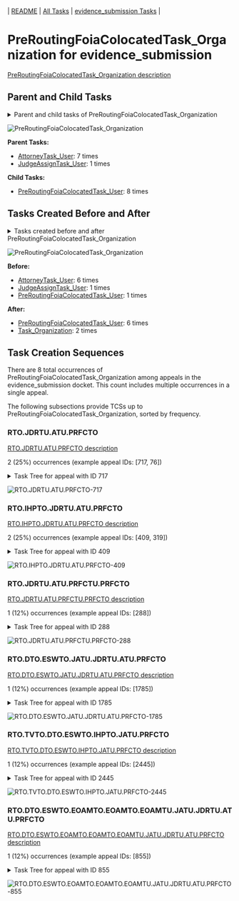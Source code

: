 <!-- DO NOT EDIT THIS FILE.  This file is autogenerated. -->
| [README](../README.md) | [All Tasks](../alltasks.md) | [evidence_submission Tasks](tasklist.md) |

# PreRoutingFoiaColocatedTask_Organization for evidence_submission

[PreRoutingFoiaColocatedTask_Organization description](../descr/PreRoutingFoiaColocatedTask_Organization.md)

## Parent and Child Tasks

<details><summary markdown='span'>Parent and child tasks of PreRoutingFoiaColocatedTask_Organization
</summary>

```
digraph G {
rankdir=LR;
node [shape=box]
"PreRoutingFoiaColocatedTask_Organization" -> "PreRoutingFoiaColocatedTask_User" [label=8]
"AttorneyTask_User" -> "PreRoutingFoiaColocatedTask_Organization" [label=7]
"JudgeAssignTask_User" -> "PreRoutingFoiaColocatedTask_Organization" [label=1]
}
```
</details>

![PreRoutingFoiaColocatedTask_Organization](dot/PreRoutingFoiaColocatedTask_Organization-parentchild.dot.png)

**Parent Tasks:**

   * [AttorneyTask_User](AttorneyTask_User.md): 7 times
   * [JudgeAssignTask_User](JudgeAssignTask_User.md): 1 times

**Child Tasks:**

   * [PreRoutingFoiaColocatedTask_User](PreRoutingFoiaColocatedTask_User.md): 8 times

## Tasks Created Before and After

<details><summary markdown='span'>Tasks created before and after PreRoutingFoiaColocatedTask_Organization</summary>

```
digraph G {
rankdir=LR;

"PreRoutingFoiaColocatedTask_Organization" -> "PreRoutingFoiaColocatedTask_User" [label=6]
"PreRoutingFoiaColocatedTask_Organization" -> "Task_Organization" [label=2]
"AttorneyTask_User" -> "PreRoutingFoiaColocatedTask_Organization" [label=6]
"PreRoutingFoiaColocatedTask_User" -> "PreRoutingFoiaColocatedTask_Organization" [label=1]
"JudgeAssignTask_User" -> "PreRoutingFoiaColocatedTask_Organization" [label=1]
}
```
</details>

![PreRoutingFoiaColocatedTask_Organization](dot/PreRoutingFoiaColocatedTask_Organization.dot.png)

**Before:**

   * [AttorneyTask_User](AttorneyTask_User.md): 6 times
   * [JudgeAssignTask_User](JudgeAssignTask_User.md): 1 times
   * [PreRoutingFoiaColocatedTask_User](PreRoutingFoiaColocatedTask_User.md): 1 times

**After:**

   * [PreRoutingFoiaColocatedTask_User](PreRoutingFoiaColocatedTask_User.md): 6 times
   * [Task_Organization](Task_Organization.md): 2 times

## Task Creation Sequences

There are 8 total occurrences of PreRoutingFoiaColocatedTask_Organization among appeals in the evidence_submission docket.  This count includes multiple occurrences in a single appeal.

The following subsections provide TCSs up to PreRoutingFoiaColocatedTask_Organization, sorted by frequency.

### RTO.JDRTU.ATU.PRFCTO

[RTO.JDRTU.ATU.PRFCTO description](../descr/RTO.JDRTU.ATU.PRFCTO.md)

2 (25%) occurrences (example appeal IDs: [717, 76])

<details><summary markdown='span'>Task Tree for appeal with ID 717</summary>

```
@startuml
skinparam {
  ObjectBorderColor #555
  ObjectBorderThickness 0
  ObjectFontStyle bold
  ObjectFontSize 14
  ObjectAttributeFontColor #333
  ObjectAttributeFontSize 12
}
  object 0.RootTask #8dd3c7 {
Organization
}
  object 1.JudgeDecisionReviewTask #d9d9d9 {
User
}
  object 2.AttorneyTask #bc80bd {
User
}
  object 3.PreRoutingFoiaColocatedTask #8dd3c7 {
Organization  <back:white>    </back>
}
  object 4.PreRoutingFoiaColocatedTask #8dd3c7 {
User
}
  object 5.TrackVeteranTask #bebada {
Organization
}
  object 6.TrackVeteranTask #bebada {
Organization
}
  object 7.TrackVeteranTask #bebada {
Organization
}
  object 8.TrackVeteranTask #bebada {
Organization
}
  object 9.PrivacyActTask #ccebc5 {
Organization
}
  object 10.FoiaRequestMailTask #bebada {
Organization
}
  object 11.FoiaRequestMailTask #bebada {
Organization
}
  object 12.BvaDispatchTask #b3de69 {
Organization
}
  object 13.BvaDispatchTask #b3de69 {
User
}
0.RootTask -- 1.JudgeDecisionReviewTask
1.JudgeDecisionReviewTask -- 2.AttorneyTask
2.AttorneyTask -- 3.PreRoutingFoiaColocatedTask
3.PreRoutingFoiaColocatedTask -- 4.PreRoutingFoiaColocatedTask
0.RootTask -- 5.TrackVeteranTask
0.RootTask -- 6.TrackVeteranTask
0.RootTask -- 7.TrackVeteranTask
0.RootTask -- 8.TrackVeteranTask
4.PreRoutingFoiaColocatedTask -- 9.PrivacyActTask
0.RootTask -- 10.FoiaRequestMailTask
10.FoiaRequestMailTask -- 11.FoiaRequestMailTask
0.RootTask -- 12.BvaDispatchTask
12.BvaDispatchTask -- 13.BvaDispatchTask
@enduml
```
</details>

![RTO.JDRTU.ATU.PRFCTO-717](uml/RTO.JDRTU.ATU.PRFCTO-717.png)

### RTO.IHPTO.JDRTU.ATU.PRFCTO

[RTO.IHPTO.JDRTU.ATU.PRFCTO description](../descr/RTO.IHPTO.JDRTU.ATU.PRFCTO.md)

2 (25%) occurrences (example appeal IDs: [409, 319])

<details><summary markdown='span'>Task Tree for appeal with ID 409</summary>

```
@startuml
skinparam {
  ObjectBorderColor #555
  ObjectBorderThickness 0
  ObjectFontStyle bold
  ObjectFontSize 14
  ObjectAttributeFontColor #333
  ObjectAttributeFontSize 12
}
  object 0.RootTask #8dd3c7 {
Organization
}
  object 1.InformalHearingPresentationTask #fdb462 {
Organization
}
  object 2.JudgeDecisionReviewTask #d9d9d9 {
User
}
  object 3.AttorneyTask #bc80bd {
User
}
  object 4.PreRoutingFoiaColocatedTask #8dd3c7 {
Organization  <back:white>    </back>
}
  object 5.PreRoutingFoiaColocatedTask #8dd3c7 {
User
}
  object 6.Task #8dd3c7 {
Organization
}
  object 7.Task #8dd3c7 {
User
}
  object 8.PreRoutingFoiaColocatedTask #8dd3c7 {
User
}
  object 9.BvaDispatchTask #b3de69 {
Organization
}
  object 10.BvaDispatchTask #b3de69 {
User
}
  object 11.JudgeDispatchReturnTask #ffffb3 {
User
}
  object 12.TrackVeteranTask #bebada {
Organization
}
  object 13.InformalHearingPresentationTask #fdb462 {
Organization
}
  object 14.InformalHearingPresentationTask #fdb462 {
User
}
  object 15.ClearAndUnmistakeableErrorMailTask #b3de69 {
Organization
}
  object 16.ClearAndUnmistakeableErrorMailTask #b3de69 {
Organization
}
  object 17.ClearAndUnmistakeableErrorMailTask #b3de69 {
User
}
  object 18.AodMotionMailTask #d9d9d9 {
Organization
}
  object 19.AodMotionMailTask #d9d9d9 {
Organization
}
  object 20.AodMotionMailTask #d9d9d9 {
User
}
  object 21.ReconsiderationMotionMailTask #fdb462 {
Organization
}
  object 22.ReconsiderationMotionMailTask #fdb462 {
Organization
}
  object 23.ReconsiderationMotionMailTask #fdb462 {
User
}
  object 24.EvidenceOrArgumentMailTask #ffffb3 {
Organization
}
  object 25.EvidenceOrArgumentMailTask #ffffb3 {
Organization
}
  object 26.EvidenceOrArgumentMailTask #ffffb3 {
User
}
  object 27.EvidenceOrArgumentMailTask #ffffb3 {
User
}
  object 28.ClearAndUnmistakeableErrorMailTask #b3de69 {
Organization
}
  object 29.ClearAndUnmistakeableErrorMailTask #b3de69 {
Organization
}
  object 30.ClearAndUnmistakeableErrorMailTask #b3de69 {
User
}
  object 31.ReconsiderationMotionMailTask #fdb462 {
Organization
}
  object 32.ReconsiderationMotionMailTask #fdb462 {
Organization
}
  object 33.ReconsiderationMotionMailTask #fdb462 {
User
}
  object 34.AodMotionMailTask #d9d9d9 {
Organization
}
  object 35.AodMotionMailTask #d9d9d9 {
Organization
}
  object 36.AodMotionMailTask #d9d9d9 {
User
}
  object 37.EvidenceOrArgumentMailTask #ffffb3 {
Organization
}
  object 38.EvidenceOrArgumentMailTask #ffffb3 {
Organization
}
  object 39.EvidenceOrArgumentMailTask #ffffb3 {
User
}
  object 40.EvidenceOrArgumentMailTask #ffffb3 {
Organization
}
  object 41.EvidenceOrArgumentMailTask #ffffb3 {
Organization
}
  object 42.EvidenceOrArgumentMailTask #ffffb3 {
User
}
0.RootTask -- 1.InformalHearingPresentationTask
0.RootTask -- 2.JudgeDecisionReviewTask
2.JudgeDecisionReviewTask -- 3.AttorneyTask
3.AttorneyTask -- 4.PreRoutingFoiaColocatedTask
4.PreRoutingFoiaColocatedTask -- 5.PreRoutingFoiaColocatedTask
5.PreRoutingFoiaColocatedTask -- 6.Task
6.Task -- 7.Task
4.PreRoutingFoiaColocatedTask -- 8.PreRoutingFoiaColocatedTask
0.RootTask -- 9.BvaDispatchTask
9.BvaDispatchTask -- 10.BvaDispatchTask
10.BvaDispatchTask -- 11.JudgeDispatchReturnTask
0.RootTask -- 12.TrackVeteranTask
0.RootTask -- 13.InformalHearingPresentationTask
13.InformalHearingPresentationTask -- 14.InformalHearingPresentationTask
0.RootTask -- 15.ClearAndUnmistakeableErrorMailTask
15.ClearAndUnmistakeableErrorMailTask -- 16.ClearAndUnmistakeableErrorMailTask
16.ClearAndUnmistakeableErrorMailTask -- 17.ClearAndUnmistakeableErrorMailTask
0.RootTask -- 18.AodMotionMailTask
18.AodMotionMailTask -- 19.AodMotionMailTask
19.AodMotionMailTask -- 20.AodMotionMailTask
0.RootTask -- 21.ReconsiderationMotionMailTask
21.ReconsiderationMotionMailTask -- 22.ReconsiderationMotionMailTask
22.ReconsiderationMotionMailTask -- 23.ReconsiderationMotionMailTask
0.RootTask -- 24.EvidenceOrArgumentMailTask
24.EvidenceOrArgumentMailTask -- 25.EvidenceOrArgumentMailTask
25.EvidenceOrArgumentMailTask -- 26.EvidenceOrArgumentMailTask
25.EvidenceOrArgumentMailTask -- 27.EvidenceOrArgumentMailTask
0.RootTask -- 28.ClearAndUnmistakeableErrorMailTask
28.ClearAndUnmistakeableErrorMailTask -- 29.ClearAndUnmistakeableErrorMailTask
29.ClearAndUnmistakeableErrorMailTask -- 30.ClearAndUnmistakeableErrorMailTask
0.RootTask -- 31.ReconsiderationMotionMailTask
31.ReconsiderationMotionMailTask -- 32.ReconsiderationMotionMailTask
32.ReconsiderationMotionMailTask -- 33.ReconsiderationMotionMailTask
0.RootTask -- 34.AodMotionMailTask
34.AodMotionMailTask -- 35.AodMotionMailTask
35.AodMotionMailTask -- 36.AodMotionMailTask
0.RootTask -- 37.EvidenceOrArgumentMailTask
37.EvidenceOrArgumentMailTask -- 38.EvidenceOrArgumentMailTask
38.EvidenceOrArgumentMailTask -- 39.EvidenceOrArgumentMailTask
0.RootTask -- 40.EvidenceOrArgumentMailTask
40.EvidenceOrArgumentMailTask -- 41.EvidenceOrArgumentMailTask
41.EvidenceOrArgumentMailTask -- 42.EvidenceOrArgumentMailTask
@enduml
```
</details>

![RTO.IHPTO.JDRTU.ATU.PRFCTO-409](uml/RTO.IHPTO.JDRTU.ATU.PRFCTO-409.png)

### RTO.JDRTU.ATU.PRFCTU.PRFCTO

[RTO.JDRTU.ATU.PRFCTU.PRFCTO description](../descr/RTO.JDRTU.ATU.PRFCTU.PRFCTO.md)

1 (12%) occurrences (example appeal IDs: [288])

<details><summary markdown='span'>Task Tree for appeal with ID 288</summary>

```
@startuml
skinparam {
  ObjectBorderColor #555
  ObjectBorderThickness 0
  ObjectFontStyle bold
  ObjectFontSize 14
  ObjectAttributeFontColor #333
  ObjectAttributeFontSize 12
}
  object 0.RootTask #8dd3c7 {
Organization
}
  object 1.JudgeDecisionReviewTask #d9d9d9 {
User
}
  object 2.AttorneyTask #bc80bd {
User
}
  object 3.PreRoutingFoiaColocatedTask #8dd3c7 {
User
}
  object 4.PreRoutingFoiaColocatedTask #8dd3c7 {
Organization  <back:white>    </back>
}
  object 5.Task #8dd3c7 {
Organization
}
  object 6.BvaDispatchTask #b3de69 {
Organization
}
  object 7.BvaDispatchTask #b3de69 {
User
}
0.RootTask -- 1.JudgeDecisionReviewTask
1.JudgeDecisionReviewTask -- 2.AttorneyTask
4.PreRoutingFoiaColocatedTask -- 3.PreRoutingFoiaColocatedTask
2.AttorneyTask -- 4.PreRoutingFoiaColocatedTask
3.PreRoutingFoiaColocatedTask -- 5.Task
0.RootTask -- 6.BvaDispatchTask
6.BvaDispatchTask -- 7.BvaDispatchTask
@enduml
```
</details>

![RTO.JDRTU.ATU.PRFCTU.PRFCTO-288](uml/RTO.JDRTU.ATU.PRFCTU.PRFCTO-288.png)

### RTO.DTO.ESWTO.JATU.JDRTU.ATU.PRFCTO

[RTO.DTO.ESWTO.JATU.JDRTU.ATU.PRFCTO description](../descr/RTO.DTO.ESWTO.JATU.JDRTU.ATU.PRFCTO.md)

1 (12%) occurrences (example appeal IDs: [1785])

<details><summary markdown='span'>Task Tree for appeal with ID 1785</summary>

```
@startuml
skinparam {
  ObjectBorderColor #555
  ObjectBorderThickness 0
  ObjectFontStyle bold
  ObjectFontSize 14
  ObjectAttributeFontColor #333
  ObjectAttributeFontSize 12
}
  object 0.RootTask #8dd3c7 {
Organization
}
  object 1.TrackVeteranTask #bebada {
Organization
}
  object 2.DistributionTask #ffffb3 {
Organization
}
  object 3.EvidenceSubmissionWindowTask #fccde5 {
Organization
}
  object 4.JudgeAssignTask #ccebc5 {
User
}
  object 5.JudgeDecisionReviewTask #d9d9d9 {
User
}
  object 6.AttorneyTask #bc80bd {
User
}
  object 7.PreRoutingFoiaColocatedTask #8dd3c7 {
Organization  <back:white>    </back>
}
  object 8.PreRoutingFoiaColocatedTask #8dd3c7 {
User
}
  object 9.PrivacyActTask #ccebc5 {
Organization
}
  object 10.AttorneyRewriteTask #b3de69 {
User
}
  object 11.BvaDispatchTask #b3de69 {
Organization
}
  object 12.BvaDispatchTask #b3de69 {
User
}
  object 13.BvaDispatchTask #b3de69 {
User
}
0.RootTask -- 1.TrackVeteranTask
0.RootTask -- 2.DistributionTask
2.DistributionTask -- 3.EvidenceSubmissionWindowTask
0.RootTask -- 4.JudgeAssignTask
0.RootTask -- 5.JudgeDecisionReviewTask
5.JudgeDecisionReviewTask -- 6.AttorneyTask
6.AttorneyTask -- 7.PreRoutingFoiaColocatedTask
7.PreRoutingFoiaColocatedTask -- 8.PreRoutingFoiaColocatedTask
8.PreRoutingFoiaColocatedTask -- 9.PrivacyActTask
5.JudgeDecisionReviewTask -- 10.AttorneyRewriteTask
0.RootTask -- 11.BvaDispatchTask
11.BvaDispatchTask -- 12.BvaDispatchTask
11.BvaDispatchTask -- 13.BvaDispatchTask
@enduml
```
</details>

![RTO.DTO.ESWTO.JATU.JDRTU.ATU.PRFCTO-1785](uml/RTO.DTO.ESWTO.JATU.JDRTU.ATU.PRFCTO-1785.png)

### RTO.TVTO.DTO.ESWTO.IHPTO.JATU.PRFCTO

[RTO.TVTO.DTO.ESWTO.IHPTO.JATU.PRFCTO description](../descr/RTO.TVTO.DTO.ESWTO.IHPTO.JATU.PRFCTO.md)

1 (12%) occurrences (example appeal IDs: [2445])

<details><summary markdown='span'>Task Tree for appeal with ID 2445</summary>

```
@startuml
skinparam {
  ObjectBorderColor #555
  ObjectBorderThickness 0
  ObjectFontStyle bold
  ObjectFontSize 14
  ObjectAttributeFontColor #333
  ObjectAttributeFontSize 12
}
  object 0.RootTask #8dd3c7 {
Organization
}
  object 1.TrackVeteranTask #bebada {
Organization
}
  object 2.DistributionTask #ffffb3 {
Organization
}
  object 3.EvidenceSubmissionWindowTask #fccde5 {
Organization
}
  object 4.InformalHearingPresentationTask #fdb462 {
Organization
}
  object 5.JudgeAssignTask #ccebc5 {
User
}
  object 6.PreRoutingFoiaColocatedTask #8dd3c7 {
Organization  <back:white>    </back>
}
  object 7.PreRoutingFoiaColocatedTask #8dd3c7 {
User
}
  object 8.PrivacyActTask #ccebc5 {
Organization
}
  object 9.JudgeDecisionReviewTask #d9d9d9 {
User
}
  object 10.AttorneyTask #bc80bd {
User
}
  object 11.QualityReviewTask #fdb462 {
Organization
}
  object 12.QualityReviewTask #fdb462 {
User
}
  object 13.BvaDispatchTask #b3de69 {
Organization
}
  object 14.BvaDispatchTask #b3de69 {
User
}
0.RootTask -- 1.TrackVeteranTask
0.RootTask -- 2.DistributionTask
2.DistributionTask -- 3.EvidenceSubmissionWindowTask
2.DistributionTask -- 4.InformalHearingPresentationTask
0.RootTask -- 5.JudgeAssignTask
5.JudgeAssignTask -- 6.PreRoutingFoiaColocatedTask
6.PreRoutingFoiaColocatedTask -- 7.PreRoutingFoiaColocatedTask
7.PreRoutingFoiaColocatedTask -- 8.PrivacyActTask
0.RootTask -- 9.JudgeDecisionReviewTask
9.JudgeDecisionReviewTask -- 10.AttorneyTask
0.RootTask -- 11.QualityReviewTask
11.QualityReviewTask -- 12.QualityReviewTask
0.RootTask -- 13.BvaDispatchTask
13.BvaDispatchTask -- 14.BvaDispatchTask
@enduml
```
</details>

![RTO.TVTO.DTO.ESWTO.IHPTO.JATU.PRFCTO-2445](uml/RTO.TVTO.DTO.ESWTO.IHPTO.JATU.PRFCTO-2445.png)

### RTO.DTO.ESWTO.EOAMTO.EOAMTO.EOAMTU.JATU.JDRTU.ATU.PRFCTO

[RTO.DTO.ESWTO.EOAMTO.EOAMTO.EOAMTU.JATU.JDRTU.ATU.PRFCTO description](../descr/RTO.DTO.ESWTO.EOAMTO.EOAMTO.EOAMTU.JATU.JDRTU.ATU.PRFCTO.md)

1 (12%) occurrences (example appeal IDs: [855])

<details><summary markdown='span'>Task Tree for appeal with ID 855</summary>

```
@startuml
skinparam {
  ObjectBorderColor #555
  ObjectBorderThickness 0
  ObjectFontStyle bold
  ObjectFontSize 14
  ObjectAttributeFontColor #333
  ObjectAttributeFontSize 12
}
  object 0.RootTask #8dd3c7 {
Organization
}
  object 1.DistributionTask #ffffb3 {
Organization
}
  object 2.EvidenceSubmissionWindowTask #fccde5 {
Organization
}
  object 3.EvidenceOrArgumentMailTask #ffffb3 {
Organization
}
  object 4.EvidenceOrArgumentMailTask #ffffb3 {
Organization
}
  object 5.EvidenceOrArgumentMailTask #ffffb3 {
User
}
  object 6.JudgeAssignTask #ccebc5 {
User
}
  object 7.JudgeDecisionReviewTask #d9d9d9 {
User
}
  object 8.AttorneyTask #bc80bd {
User
}
  object 9.PreRoutingFoiaColocatedTask #8dd3c7 {
Organization  <back:white>    </back>
}
  object 10.PreRoutingFoiaColocatedTask #8dd3c7 {
User
}
  object 11.PrivacyActTask #ccebc5 {
Organization
}
  object 12.BvaDispatchTask #b3de69 {
Organization
}
  object 13.BvaDispatchTask #b3de69 {
User
}
0.RootTask -- 1.DistributionTask
1.DistributionTask -- 2.EvidenceSubmissionWindowTask
0.RootTask -- 3.EvidenceOrArgumentMailTask
3.EvidenceOrArgumentMailTask -- 4.EvidenceOrArgumentMailTask
4.EvidenceOrArgumentMailTask -- 5.EvidenceOrArgumentMailTask
0.RootTask -- 6.JudgeAssignTask
0.RootTask -- 7.JudgeDecisionReviewTask
7.JudgeDecisionReviewTask -- 8.AttorneyTask
8.AttorneyTask -- 9.PreRoutingFoiaColocatedTask
9.PreRoutingFoiaColocatedTask -- 10.PreRoutingFoiaColocatedTask
10.PreRoutingFoiaColocatedTask -- 11.PrivacyActTask
0.RootTask -- 12.BvaDispatchTask
12.BvaDispatchTask -- 13.BvaDispatchTask
@enduml
```
</details>

![RTO.DTO.ESWTO.EOAMTO.EOAMTO.EOAMTU.JATU.JDRTU.ATU.PRFCTO-855](uml/RTO.DTO.ESWTO.EOAMTO.EOAMTO.EOAMTU.JATU.JDRTU.ATU.PRFCTO-855.png)

